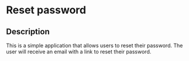 # Reset password

## Description

This is a simple application that allows users to reset their password. The user will receive an email with a link to reset their password.

